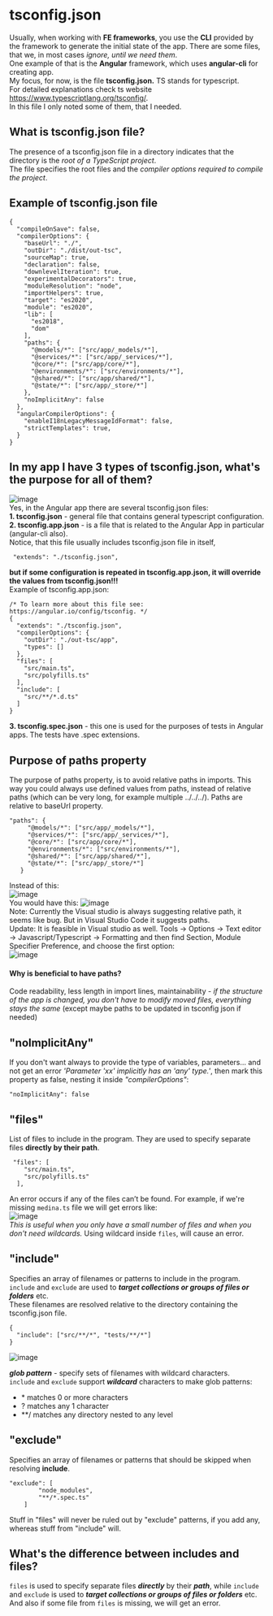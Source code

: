 # tsconfig.json

Usually, when working with **FE frameworks**, you use the **CLI** provided by the framework to generate the initial state of the app. There are some files, that we, in most cases *ignore, until we need them*.  
One example of that is the **Angular** framework, which uses **angular-cli** for creating app.  
My focus, for now, is the file **tsconfig.json.** TS stands for typescript.  
For detailed explanations check ts website https://www.typescriptlang.org/tsconfig/.   
In this file I only noted some of them, that I needed.  

## What is tsconfig.json file?
The presence of a tsconfig.json file in a directory indicates that the directory is the *root of a TypeScript project*.  
The file specifies the root files and the *compiler options required to compile the project*.

## Example of tsconfig.json file
```
{
  "compileOnSave": false,
  "compilerOptions": {
    "baseUrl": "./",
    "outDir": "./dist/out-tsc",
    "sourceMap": true,
    "declaration": false,
    "downlevelIteration": true,
    "experimentalDecorators": true,
    "moduleResolution": "node",
    "importHelpers": true,
    "target": "es2020",
    "module": "es2020",
    "lib": [
      "es2018",
      "dom"
    ],
    "paths": {
      "@models/*": ["src/app/_models/*"],
      "@services/*": ["src/app/_services/*"],
      "@core/*": ["src/app/core/*"],
      "@environments/*": ["src/environments/*"],
      "@shared/*": ["src/app/shared/*"],
      "@state/*": ["src/app/_store/*"]
    },
    "noImplicitAny": false
  },
  "angularCompilerOptions": {
    "enableI18nLegacyMessageIdFormat": false,
    "strictTemplates": true,
  }
}

```

## In my app I have 3 types of tsconfig.json, what's the purpose for all of them?
![image](https://github.com/Dacili/tsconfig.json/assets/37112852/b4492e1c-24a9-4ada-b77c-6318d9a63242)  
Yes, in the Angular app there are several tsconfig.json files:  
**1. tsconfig.json** - general file that contains general typescript configuration.  
**2. tsconfig.app.json**  - is a file that is related to the Angular App in particular (angular-cli also).    
Notice, that this file usually includes tsconfig.json file in itself,  
```
 "extends": "./tsconfig.json",
```
 **but if some configuration is repeated in tsconfig.app.json, it will override the values from tsconfig.json!!!**  
 Example of tsconfig.app.json:  
```
/* To learn more about this file see: https://angular.io/config/tsconfig. */
{
  "extends": "./tsconfig.json",
  "compilerOptions": {
    "outDir": "./out-tsc/app",
    "types": []
  },
  "files": [
    "src/main.ts",
    "src/polyfills.ts"
  ],
  "include": [
    "src/**/*.d.ts"
  ]
}

```
**3. tsconfig.spec.json**  - this one is used for the purposes of tests in Angular apps. The tests have .spec extensions.

## Purpose of paths property
The purpose of paths property, is to avoid relative paths in imports. This way you could always use defined values from paths, instead of relative paths (which can be very long, for example multiple ../../../). Paths are relative to baseUrl property.  
 
 ```
"paths": {
      "@models/*": ["src/app/_models/*"],
      "@services/*": ["src/app/_services/*"],
      "@core/*": ["src/app/core/*"],
      "@environments/*": ["src/environments/*"],
      "@shared/*": ["src/app/shared/*"],
      "@state/*": ["src/app/_store/*"]
    }
```
Instead of this:  
![image](https://github.com/Dacili/tsconfig.json/assets/37112852/9fee6539-1703-46a0-bd49-3e2e3a3712fe)  
You would have this:
![image](https://github.com/Dacili/tsconfig.json/assets/37112852/eba9187a-4f57-4343-bcbb-95c0800a8ff6)  
Note: Currently the Visual studio is always suggesting relative path, it seems like bug. But in Visual Studio Code it suggests paths.   
Update: It is feasible in Visual studio as well. Tools -> Options -> Text editor -> Javascript/Typescript -> Formatting and then find Section, Module Specifier Preference, and choose the first option:  
![image](https://github.com/user-attachments/assets/43d74bdc-839e-4626-8668-409a8ccbaad1)
  
#### Why is beneficial to have paths?
Code readability, less length in import lines, maintainability - *if the structure of the app is changed, you don't have to modify moved files, everything stays the same* (except maybe paths to be updated in tsconfig json if needed)  

## "noImplicitAny"
If you don't want always to provide the type of variables, parameters... and not get an error *'Parameter 'xx' implicitly has an 'any' type.'*, then mark this property as false, nesting it inside *"compilerOptions"*:
```
"noImplicitAny": false
```
## "files"
List of files to include in the program. They are used to specify separate files **directly by their path**.  
```
 "files": [
    "src/main.ts",
    "src/polyfills.ts"
  ],
```
An error occurs if any of the files can’t be found. For example, if we're missing ```medina.ts``` file we will get errors like:  
![image](https://github.com/Dacili/tsconfig.json/assets/37112852/e72a17c2-309f-4edd-932c-d206985c9622)   
*This is useful when you only have a small number of files and when you don't need wildcards.* Using wildcard inside ```files```, will cause an error.

## "include"
Specifies an array of filenames or patterns to include in the program.  
```include``` and ```exclude``` are used to ***target collections or groups of files or folders*** etc.  
These filenames are resolved relative to the directory containing the tsconfig.json file.  
```
{
  "include": ["src/**/*", "tests/**/*"]
}
```
![image](https://github.com/Dacili/tsconfig.json/assets/37112852/adf1b536-cc49-493a-92b7-b3a89cc5adbc)  

***glob pattern*** - specify sets of filenames with wildcard characters.  
```include``` and ```exclude``` support ***wildcard*** characters to make glob patterns:

 - \* matches 0 or more characters
 - ? matches any 1 character
 - **/ matches any directory nested to any level



## "exclude"
Specifies an array of filenames or patterns that should be skipped when resolving **include**.
```
"exclude": [
        "node_modules",
        "**/*.spec.ts"
    ]
```
Stuff in "files" will never be ruled out by "exclude" patterns, if you add any, whereas stuff from "include" will.

## What's the difference between includes and files?
```files``` is used to specify separate files ***directly*** by their ***path***, while ```include``` and ```exclude``` is used to ***target collections or groups of files or folders*** etc. And also if some file from ```files``` is missing, we will get an error.
